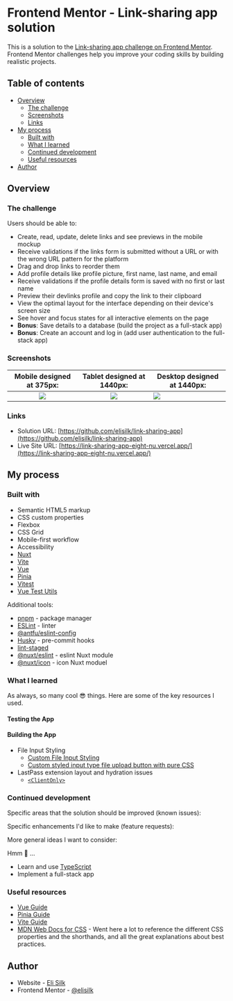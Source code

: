 # Frontend Mentor - Link-sharing app solution

This is a solution to the [Link-sharing app challenge on Frontend Mentor](https://www.frontendmentor.io/challenges/linksharing-app-Fbt7yweGsT). Frontend Mentor challenges help you improve your coding skills by building realistic projects.

## Table of contents

- [Overview](#overview)
  - [The challenge](#the-challenge)
  - [Screenshots](#screenshots)
  - [Links](#links)
- [My process](#my-process)
  - [Built with](#built-with)
  - [What I learned](#what-i-learned)
  - [Continued development](#continued-development)
  - [Useful resources](#useful-resources)
- [Author](#author)

## Overview

### The challenge

Users should be able to:

- Create, read, update, delete links and see previews in the mobile mockup
- Receive validations if the links form is submitted without a URL or with the wrong URL pattern for the platform
- Drag and drop links to reorder them
- Add profile details like profile picture, first name, last name, and email
- Receive validations if the profile details form is saved with no first or last name
- Preview their devlinks profile and copy the link to their clipboard
- View the optimal layout for the interface depending on their device's screen size
- See hover and focus states for all interactive elements on the page
- **Bonus**: Save details to a database (build the project as a full-stack app)
- **Bonus**: Create an account and log in (add user authentication to the full-stack app)

### Screenshots

|        Mobile designed at 375px:         |        Tablet designed at 1440px:        | Desktop designed at 1440px:               |
| :--------------------------------------: | :--------------------------------------: | ----------------------------------------- |
| ![](./screenshots/screenshot-mobile.png) | ![](./screenshots/screenshot-tablet.png) | ![](./screenshots/screenshot-desktop.png) |

### Links

- Solution URL: [https://github.com/elisilk/link-sharing-app](https://github.com/elisilk/link-sharing-app)
- Live Site URL: [https://link-sharing-app-eight-nu.vercel.app/](https://link-sharing-app-eight-nu.vercel.app/)

## My process

### Built with

- Semantic HTML5 markup
- CSS custom properties
- Flexbox
- CSS Grid
- Mobile-first workflow
- Accessibility
- [Nuxt](https://nuxt.com/)
- [Vite](https://vite.dev/)
- [Vue](https://vuejs.org/)
- [Pinia](https://pinia.vuejs.org/)
- [Vitest](https://vitest.dev/guide/)
- [Vue Test Utils](https://test-utils.vuejs.org/guide/)

Additional tools:

- [pnpm](https://pnpm.io/) - package manager
- [ESLint](https://eslint.org/) - linter
- [@antfu/eslint-config](https://github.com/antfu/eslint-config)
- [Husky](https://typicode.github.io/husky/) - pre-commit hooks
- [lint-staged](https://github.com/lint-staged/lint-staged)
- [@nuxt/eslint](https://nuxt.com/modules/eslint) - eslint Nuxt module
- [@nuxt/icon](https://nuxt.com/modules/icon) - icon Nuxt moduel

### What I learned

As always, so many cool :sunglasses: things. Here are some of the key resources I used.

#### Testing the App

#### Building the App

- File Input Styling
  - [Custom File Input Styling](https://css-tricks.com/snippets/css/custom-file-input-styling-webkitblink/)
  - [Custom styled input type file upload button with pure CSS](https://nikitahl.com/custom-styled-input-type-file)
- LastPass extension layout and hydration issues
  - [`<ClientOnly>`](https://nuxt.com/docs/4.x/api/components/client-only)

### Continued development

Specific areas that the solution should be improved (known issues):

Specific enhancements I'd like to make (feature requests):

More general ideas I want to consider:

Hmm 🤔 ...

- Learn and use [TypeScript](https://www.typescriptlang.org/)
- Implement a full-stack app

### Useful resources

- [Vue Guide](https://vuejs.org/guide/)
- [Pinia Guide](https://pinia.vuejs.org/core-concepts/)
- [Vite Guide](https://vite.dev/guide/)
- [MDN Web Docs for CSS](https://developer.mozilla.org/en-US/docs/Web/CSS) - Went here a lot to reference the different CSS properties and the shorthands, and all the great explanations about best practices.

## Author

- Website - [Eli Silk](https://github.com/elisilk)
- Frontend Mentor - [@elisilk](https://www.frontendmentor.io/profile/elisilk)
